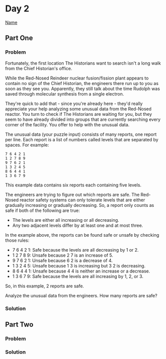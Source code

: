 # Day 2

[Name](https://adventofcode.com/2024/day/2)

## Part One

### Problem

Fortunately, the first location The Historians want to search isn't a long walk from the Chief Historian's office.

While the Red-Nosed Reindeer nuclear fusion/fission plant appears to contain no sign of the Chief Historian, the engineers there run up to you as soon as they see you. Apparently, they still talk about the time Rudolph was saved through molecular synthesis from a single electron.

They're quick to add that - since you're already here - they'd really appreciate your help analyzing some unusual data from the Red-Nosed reactor. You turn to check if The Historians are waiting for you, but they seem to have already divided into groups that are currently searching every corner of the facility. You offer to help with the unusual data.

The unusual data (your puzzle input) consists of many reports, one report per line. Each report is a list of numbers called levels that are separated by spaces. For example:

```
7 6 4 2 1
1 2 7 8 9
9 7 6 2 1
1 3 2 4 5
8 6 4 4 1
1 3 6 7 9
```

This example data contains six reports each containing five levels.

The engineers are trying to figure out which reports are safe. The Red-Nosed reactor safety systems can only tolerate levels that are either gradually increasing or gradually decreasing. So, a report only counts as safe if both of the following are true:

-   The levels are either all increasing or all decreasing.
-   Any two adjacent levels differ by at least one and at most three.

In the example above, the reports can be found safe or unsafe by checking those rules:

-   7 6 4 2 1: Safe because the levels are all decreasing by 1 or 2.
-   1 2 7 8 9: Unsafe because 2 7 is an increase of 5.
-   9 7 6 2 1: Unsafe because 6 2 is a decrease of 4.
-   1 3 2 4 5: Unsafe because 1 3 is increasing but 3 2 is decreasing.
-   8 6 4 4 1: Unsafe because 4 4 is neither an increase or a decrease.
-   1 3 6 7 9: Safe because the levels are all increasing by 1, 2, or 3.

So, in this example, 2 reports are safe.

Analyze the unusual data from the engineers. How many reports are safe?

### Solution

## Part Two

### Problem

### Solution
